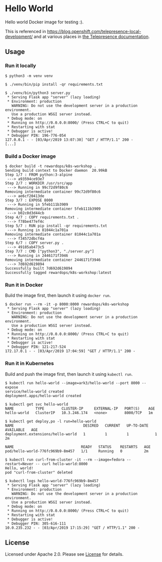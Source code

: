 # Hello World

Hello world Docker image for testing :).

This is referenced in <https://blog.openshift.com/telepresence-local-development/> and at various places in [the Telepresence documentation](https://www.telepresence.io/discussion/overview).

## Usage

### Run it locally

```shell
$ python3 -m venv venv

$ ./venv/bin/pip install -qr requirements.txt

$ ./venv/bin/python3 server.py
 * Serving Flask app "server" (lazy loading)
 * Environment: production
   WARNING: Do not use the development server in a production environment.
   Use a production WSGI server instead.
 * Debug mode: on
 * Running on http://0.0.0.0:8000/ (Press CTRL+C to quit)
 * Restarting with stat
 * Debugger is active!
 * Debugger PIN: 196-776-054
127.0.0.1 - - [03/Apr/2019 13:07:30] "GET / HTTP/1.1" 200 -
[...]
```

### Build a Docker image

```shell
$ docker build -t rewardops/k8s-workshop .
Sending build context to Docker daemon  20.99kB
Step 1/7 : FROM python:3-alpine
 ---> a93594ce93e7
Step 2/7 : WORKDIR /usr/src/app
 ---> Running in 99c72d9f80c6
Removing intermediate container 99c72d9f80c6
 ---> ae6cf20413de
Step 3/7 : EXPOSE 8000
 ---> Running in 5feb111b3909
Removing intermediate container 5feb111b3909
 ---> b02c0d3d44cb
Step 4/7 : COPY requirements.txt .
 ---> f78be477ef4c
Step 5/7 : RUN pip install -qr requirements.txt
 ---> Running in 81044c1a701a
Removing intermediate container 81044c1a701a
 ---> f34572dbcf4a
Step 6/7 : COPY server.py .
 ---> 49185ab473c5
Step 7/7 : CMD ["python3", "./server.py"]
 ---> Running in 2446171f3946
Removing intermediate container 2446171f3946
 ---> 7d692d619894
Successfully built 7d692d619894
Successfully tagged rewardops/k8s-workshop:latest
```

### Run it in Docker

Build the image first, then launch it using `docker run`.

```shell
$ docker run --rm -it -p 8000:8000 rewardops/k8s-workshop
 * Serving Flask app "server" (lazy loading)
 * Environment: production
   WARNING: Do not use the development server in a production environment.
   Use a production WSGI server instead.
 * Debug mode: on
 * Running on http://0.0.0.0:8000/ (Press CTRL+C to quit)
 * Restarting with stat
 * Debugger is active!
 * Debugger PIN: 121-217-524
172.17.0.1 - - [03/Apr/2019 17:04:59] "GET / HTTP/1.1" 200 -
```

### Run it in Kubernetes

Build and push the image first, then launch it using `kubectl run`.

```shell
$ kubectl run hello-world --image=ark3/hello-world --port 8000 --expose
service/hello-world created
deployment.apps/hello-world created

$ kubectl get svc hello-world
NAME          TYPE        CLUSTER-IP     EXTERNAL-IP   PORT(S)    AGE
hello-world   ClusterIP   10.3.246.174   <none>        8000/TCP   1m

$ kubectl get deploy,po -l run=hello-world
NAME                                DESIRED   CURRENT   UP-TO-DATE   AVAILABLE   AGE
deployment.extensions/hello-world   1         1         1            1           2m

NAME                               READY   STATUS    RESTARTS   AGE
pod/hello-world-776fc969b9-8m457   1/1     Running   0          2m

$ kubectl run curl-from-cluster -it --rm --image=fedora --restart=Never -- curl hello-world:8000
Hello, world!
pod "curl-from-cluster" deleted

$ kubectl logs hello-world-776fc969b9-8m457
 * Serving Flask app "server" (lazy loading)
 * Environment: production
   WARNING: Do not use the development server in a production environment.
   Use a production WSGI server instead.
 * Debug mode: on
 * Running on http://0.0.0.0:8000/ (Press CTRL+C to quit)
 * Restarting with stat
 * Debugger is active!
 * Debugger PIN: 305-616-111
10.0.235.232 - - [03/Apr/2019 17:15:29] "GET / HTTP/1.1" 200 -
```



## License

Licensed under Apache 2.0. Please see [License](LICENSE) for details.
